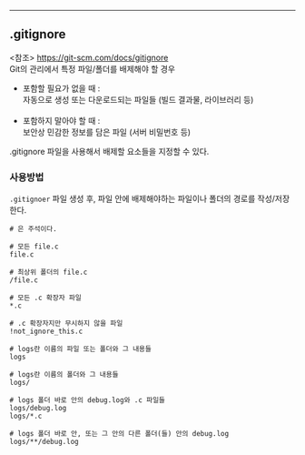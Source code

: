 

***
## .gitignore

<참조> https://git-scm.com/docs/gitignore <br>
Git의 관리에서 특정 파일/폴더를 배제해야 할 경우<br>  
- 포함할 필요가 없을 때 :  
자동으로 생성 또는 다운로드되는 파일들 (빌드 결과물, 라이브러리 등)<br><br>  
- 포함하지 말아야 할 때 :  
보안상 민감한 정보를 담은 파일 (서버 비밀번호 등)

.gitignore 파일을 사용해서 배제할 요소들을 지정할 수 있다.

### 사용방법
`.gitignoer` 파일 생성 후, 파일 안에 배제해야하는 파일이나 폴더의 경로를 작성/저장한다.
```.ignorelang
# 은 주석이다.

# 모든 file.c
file.c

# 최상위 폴더의 file.c
/file.c

# 모든 .c 확장자 파일
*.c

# .c 확장자지만 무시하지 않을 파일
!not_ignore_this.c

# logs란 이름의 파일 또는 폴더와 그 내용들
logs

# logs란 이름의 폴더와 그 내용들
logs/

# logs 폴더 바로 안의 debug.log와 .c 파일들
logs/debug.log
logs/*.c

# logs 폴더 바로 안, 또는 그 안의 다른 폴더(들) 안의 debug.log
logs/**/debug.log
```

